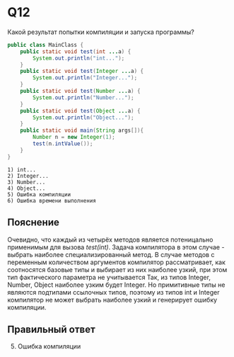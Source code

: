 # Q12
Какой результат попытки компиляции и запуска программы?

```java
public class MainClass {
    public static void test(int ...a) {
        System.out.println("int...");
    }
    public static void test(Integer ...a) {
        System.out.println("Integer...");
    }
    public static void test(Number ...a) {
        System.out.println("Number...");
    }
    public static void test(Object ...a) {
        System.out.println("Object...");
    }
    public static void main(String args[]){
        Number n = new Integer(1);
        test(n.intValue());
    }
}
```

    1) int... 
    2) Integer... 
    3) Number...
    4) Object... 
    5) Ошибка компиляции 
    6) Ошибка времени выполнения

## Пояснение

Очевидно, что каждый из четырёх методов является потеницально применимым для вызова *test(int)*.
Задача компилятора в этом случае - выбрать наиболее специализированный метод.
В случае методов с переменным количеством аргументов компилятор рассматривает, как соотносятся базовые типы и выбирает из них наиболее узкий, при этом тип фактического параметра не учитывается
Так, из типов Integer, Number, Object наиболее узким будет Integer. 
Но примитивные типы не являются подтипами ссылочных типов, поэтому из типов int и Integer компилятор не может выбрать наиболее узкий и генерирует ошибку компиляции.

## Правильный ответ
5) Ошибка компиляции 

